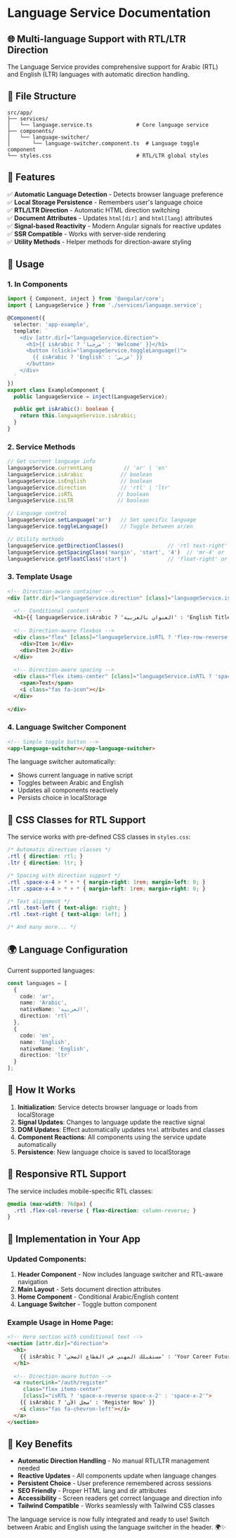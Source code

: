 # Language Service Documentation

## 🌐 **Multi-language Support with RTL/LTR Direction**

The Language Service provides comprehensive support for Arabic (RTL) and English (LTR) languages with automatic direction handling.

## 📁 **File Structure**

```
src/app/
├── services/
│   └── language.service.ts              # Core language service
├── components/
│   └── language-switcher/
│       └── language-switcher.component.ts  # Language toggle component
└── styles.css                           # RTL/LTR global styles
```

## 🚀 **Features**

✅ **Automatic Language Detection** - Detects browser language preference  
✅ **Local Storage Persistence** - Remembers user's language choice  
✅ **RTL/LTR Direction** - Automatic HTML direction switching  
✅ **Document Attributes** - Updates `html[dir]` and `html[lang]` attributes  
✅ **Signal-based Reactivity** - Modern Angular signals for reactive updates  
✅ **SSR Compatible** - Works with server-side rendering  
✅ **Utility Methods** - Helper methods for direction-aware styling  

## 🔧 **Usage**

### **1. In Components**

```typescript
import { Component, inject } from '@angular/core';
import { LanguageService } from './services/language.service';

@Component({
  selector: 'app-example',
  template: `
    <div [attr.dir]="languageService.direction">
      <h1>{{ isArabic ? 'مرحبا' : 'Welcome' }}</h1>
      <button (click)="languageService.toggleLanguage()">
        {{ isArabic ? 'English' : 'عربي' }}
      </button>
    </div>
  `
})
export class ExampleComponent {
  public languageService = inject(LanguageService);

  public get isArabic(): boolean {
    return this.languageService.isArabic;
  }
}
```

### **2. Service Methods**

```typescript
// Get current language info
languageService.currentLang          // 'ar' | 'en'
languageService.isArabic            // boolean
languageService.isEnglish           // boolean
languageService.direction           // 'rtl' | 'ltr'
languageService.isRTL              // boolean
languageService.isLTR              // boolean

// Language control
languageService.setLanguage('ar')   // Set specific language
languageService.toggleLanguage()    // Toggle between ar/en

// Utility methods
languageService.getDirectionClasses()              // 'rtl text-right' or 'ltr text-left'
languageService.getSpacingClass('margin', 'start', '4')  // 'mr-4' or 'ml-4' based on direction
languageService.getFloatClass('start')             // 'float-right' or 'float-left'
```

### **3. Template Usage**

```html
<!-- Direction-aware container -->
<div [attr.dir]="languageService.direction" [class]="languageService.isRTL ? 'rtl' : 'ltr'">
  
  <!-- Conditional content -->
  <h1>{{ languageService.isArabic ? 'العنوان بالعربية' : 'English Title' }}</h1>
  
  <!-- Direction-aware flexbox -->
  <div class="flex" [class]="languageService.isRTL ? 'flex-row-reverse' : 'flex-row'">
    <div>Item 1</div>
    <div>Item 2</div>
  </div>
  
  <!-- Direction-aware spacing -->
  <div class="flex items-center" [class]="languageService.isRTL ? 'space-x-reverse space-x-4' : 'space-x-4'">
    <span>Text</span>
    <i class="fas fa-icon"></i>
  </div>
  
</div>
```

### **4. Language Switcher Component**

```html
<!-- Simple toggle button -->
<app-language-switcher></app-language-switcher>
```

The language switcher automatically:
- Shows current language in native script
- Toggles between Arabic and English
- Updates all components reactively
- Persists choice in localStorage

## 🎨 **CSS Classes for RTL Support**

The service works with pre-defined CSS classes in `styles.css`:

```css
/* Automatic direction classes */
.rtl { direction: rtl; }
.ltr { direction: ltr; }

/* Spacing with direction support */
.rtl .space-x-4 > * + * { margin-right: 1rem; margin-left: 0; }
.ltr .space-x-4 > * + * { margin-left: 1rem; margin-right: 0; }

/* Text alignment */
.rtl .text-left { text-align: right; }
.rtl .text-right { text-align: left; }

/* And many more... */
```

## 🌍 **Language Configuration**

Current supported languages:

```typescript
const languages = [
  {
    code: 'ar',
    name: 'Arabic', 
    nativeName: 'العربية',
    direction: 'rtl'
  },
  {
    code: 'en',
    name: 'English',
    nativeName: 'English', 
    direction: 'ltr'
  }
];
```

## 🔄 **How It Works**

1. **Initialization**: Service detects browser language or loads from localStorage
2. **Signal Updates**: Changes to language update the reactive signal
3. **DOM Updates**: Effect automatically updates `html` attributes and classes
4. **Component Reactions**: All components using the service update automatically
5. **Persistence**: New language choice is saved to localStorage

## 📱 **Responsive RTL Support**

The service includes mobile-specific RTL classes:

```css
@media (max-width: 768px) {
  .rtl .flex-col-reverse { flex-direction: column-reverse; }
}
```

## 🚀 **Implementation in Your App**

### **Updated Components:**

1. **Header Component** - Now includes language switcher and RTL-aware navigation
2. **Main Layout** - Sets document direction attributes
3. **Home Component** - Conditional Arabic/English content
4. **Language Switcher** - Toggle button component

### **Example Usage in Home Page:**

```html
<!-- Hero section with conditional text -->
<section [attr.dir]="direction">
  <h1>
    {{ isArabic ? 'مستقبلك المهني في القطاع الصحي' : 'Your Career Future in Healthcare' }}
  </h1>
  
  <!-- Direction-aware button -->
  <a routerLink="/auth/register" 
     class="flex items-center" 
     [class]="isRTL ? 'space-x-reverse space-x-2' : 'space-x-2'">
    {{ isArabic ? 'سجل الآن' : 'Register Now' }}
    <i class="fas fa-chevron-left"></i>
  </a>
</section>
```

## 🎯 **Key Benefits**

- **Automatic Direction Handling** - No manual RTL/LTR management needed
- **Reactive Updates** - All components update when language changes
- **Persistent Choice** - User preference remembered across sessions  
- **SEO Friendly** - Proper HTML lang and dir attributes
- **Accessibility** - Screen readers get correct language and direction info
- **Tailwind Compatible** - Works seamlessly with Tailwind CSS classes

The language service is now fully integrated and ready to use! Switch between Arabic and English using the language switcher in the header. 🌍✨
